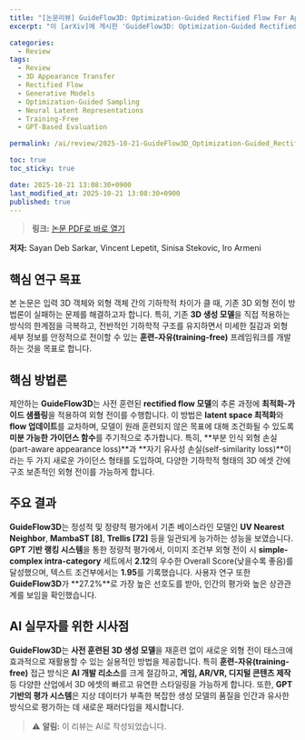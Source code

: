 ```yaml
---
title: "[논문리뷰] GuideFlow3D: Optimization-Guided Rectified Flow For Appearance Transfer"
excerpt: "이 [arXiv]에 게시한 'GuideFlow3D: Optimization-Guided Rectified Flow For Appearance Transfer' 논문에 대한 자세한 리뷰입니다."

categories:
  - Review
tags:
  - Review
  - 3D Appearance Transfer
  - Rectified Flow
  - Generative Models
  - Optimization-Guided Sampling
  - Neural Latent Representations
  - Training-Free
  - GPT-Based Evaluation

permalink: /ai/review/2025-10-21-GuideFlow3D_Optimization-Guided_Rectified_Flow_For_Appearance_Transfer/

toc: true
toc_sticky: true

date: 2025-10-21 13:08:30+0900
last_modified_at: 2025-10-21 13:08:30+0900
published: true
---
```

> **링크:** [논문 PDF로 바로 열기](https://arxiv.org/abs/2510.16136)

**저자:** Sayan Deb Sarkar, Vincent Lepetit, Sinisa Stekovic, Iro Armeni



## 핵심 연구 목표
본 논문은 입력 3D 객체와 외형 객체 간의 기하학적 차이가 클 때, 기존 3D 외형 전이 방법론이 실패하는 문제를 해결하고자 합니다. 특히, 기존 **3D 생성 모델**을 직접 적용하는 방식의 한계점을 극복하고, 전반적인 기하학적 구조를 유지하면서 미세한 질감과 외형 세부 정보를 안정적으로 전이할 수 있는 **훈련-자유(training-free)** 프레임워크를 개발하는 것을 목표로 합니다.

## 핵심 방법론
제안하는 **GuideFlow3D**는 사전 훈련된 **rectified flow 모델**의 추론 과정에 **최적화-가이드 샘플링**을 적용하여 외형 전이를 수행합니다. 이 방법은 **latent space 최적화**와 **flow 업데이트**를 교차하며, 모델이 원래 훈련되지 않은 목표에 대해 조건화될 수 있도록 **미분 가능한 가이던스 함수**를 주기적으로 추가합니다. 특히, **부분 인식 외형 손실(part-aware appearance loss)**과 **자기 유사성 손실(self-similarity loss)**이라는 두 가지 새로운 가이던스 형태를 도입하여, 다양한 기하학적 형태의 3D 에셋 간에 구조 보존적인 외형 전이를 가능하게 합니다.

## 주요 결과
**GuideFlow3D**는 정성적 및 정량적 평가에서 기존 베이스라인 모델인 **UV Nearest Neighbor**, **MambaST [8]**, **Trellis [72]** 등을 일관되게 능가하는 성능을 보였습니다. **GPT 기반 랭킹 시스템**을 통한 정량적 평가에서, 이미지 조건부 외형 전이 시 **simple-complex intra-category** 세트에서 **2.12**의 우수한 Overall Score(낮을수록 좋음)를 달성했으며, 텍스트 조건부에서는 **1.95**를 기록했습니다. 사용자 연구 또한 **GuideFlow3D**가 **27.2%**로 가장 높은 선호도를 받아, 인간의 평가와 높은 상관관계를 보임을 확인했습니다.

## AI 실무자를 위한 시사점
**GuideFlow3D**는 **사전 훈련된 3D 생성 모델**을 재훈련 없이 새로운 외형 전이 태스크에 효과적으로 재활용할 수 있는 실용적인 방법을 제공합니다. 특히 **훈련-자유(training-free)** 접근 방식은 **AI 개발 리소스**를 크게 절감하고, **게임, AR/VR, 디지털 콘텐츠 제작** 등 다양한 산업에서 3D 에셋의 빠르고 유연한 스타일링을 가능하게 합니다. 또한, **GPT 기반의 평가 시스템**은 지상 데이터가 부족한 복잡한 생성 모델의 품질을 인간과 유사한 방식으로 평가하는 데 새로운 패러다임을 제시합니다.

> ⚠️ **알림:** 이 리뷰는 AI로 작성되었습니다.